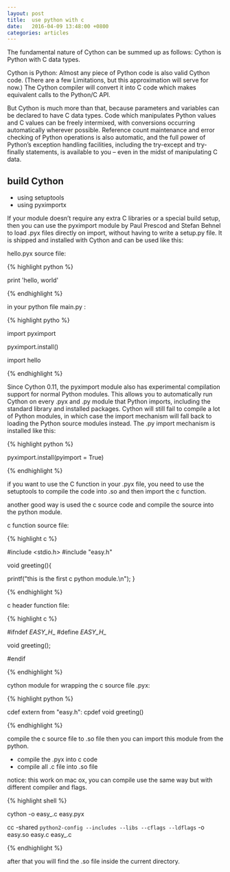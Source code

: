```yaml
---
layout: post
title:  use python with c
date:   2016-04-09 13:48:00 +0800
categories: articles
---
```


The fundamental nature of Cython can be summed up as follows: Cython is Python
with C data types.

Cython is Python: Almost any piece of Python code is also valid Cython code.
(There are a few Limitations, but this approximation will serve for now.) The
Cython compiler will convert it into C code which makes equivalent calls to the
Python/C API.

But Cython is much more than that, because parameters and variables can be
declared to have C data types. Code which manipulates Python values and C values
can be freely intermixed, with conversions occurring automatically wherever possible.
Reference count maintenance and error checking of Python operations is also automatic,
and the full power of Python’s exception handling facilities, including the try-except
and try-finally statements, is available to you – even in the midst of manipulating C data.

## build Cython

+ using setuptools
+ using pyximportx

If your module doesn’t require any extra C libraries or a special build setup,
then you can use the pyximport module by Paul Prescod and Stefan Behnel to load
.pyx files directly on import, without having to write a setup.py file. It is
shipped and installed with Cython and can be used like this:

hello.pyx source file:

{% highlight python %}

print 'hello, world'

{% endhighlight %}

in your python file main.py :

{% highlight pytho %}

import pyximport

pyximport.install()

import hello

{% endhighlight %}

Since Cython 0.11, the pyximport module also has experimental compilation support
for normal Python modules. This allows you to automatically run Cython on every
.pyx and .py module that Python imports, including the standard library and
installed packages. Cython will still fail to compile a lot of Python modules,
in which case the import mechanism will fall back to loading the Python source
modules instead. The .py import mechanism is installed like this:

{% highlight python %}

pyximport.install(pyimport = True)

{% endhighlight %}

if you want to use the C function in your .pyx file, you need to use the setuptools
to compile the code into .so and then import the c function.

another good way is used the c source code and compile the source into the python
module.

c function source file:

{% highlight c %}

#include <stdio.h>
#include "easy.h"

void greeting(){

  printf("this is the first c python module.\n");
}

{% endhighlight %}

c header function file:

{% highlight c %}

#ifndef _EASY_H__
#define _EASY_H__

void greeting();

#endif

{% endhighlight %}


cython module for wrapping the c source file .pyx:

{% highlight python %}

cdef extern from "easy.h":
  cpdef void greeting()

{% endhighlight %}


compile the c source file to .so file then you can import this module from the
python.

+ compile the .pyx into c code
+ compile all .c file into .so file

notice: this work on mac ox, you can compile use the same way but with different
compiler and flags.

{% highlight shell %}

cython -o easy_.c easy.pyx

cc -shared `python2-config --includes --libs --cflags --ldflags` -o easy.so easy.c easy_.c

{% endhighlight %}

after that you will find the .so file inside the current directory.
